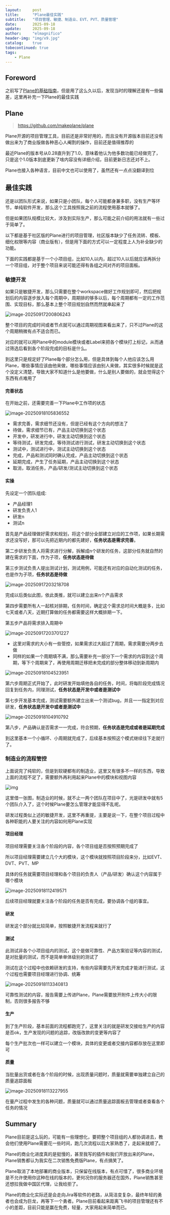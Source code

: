 ```yaml
---
layout:     post
title:      "Plane最佳实践"
subtitle:   "项目管理、敏捷、制造业、EVT、PVT、质量管理"
date:       2025-09-18
update:     2025-09-18
author:     "elmagnifico"
header-img: "img/x9.jpg"
catalog:    true
tobecontinued: true
tags:
    - Plane
---
```


## Foreword

之前写了[Plane的基础指南](https://elmagnifico.tech/2024/10/30/PM-Plane/)，但是用了这么久以后，发现当时的理解还是有一些偏差，这里再补充一下Plane的最佳实践



## Plane

> https://github.com/makeplane/plane

Plane开源的项目管理工具，目前还是非常好用的，而且没有开源版本目前还没有做出来为了商业版做各种恶心人阉割的操作，目前还是值得推荐的

最近Plane的版本号从0.28直升到了1.0，意味着他认为他多数功能已经做完了，只是这个1.0版本到底更新了啥内容没有详细介绍，目前更新日志还对不上。

Plane也接入各种语言，目前中文也可以使用了，虽然还有一点点没翻译到位



## 最佳实践

还是以团队形式来说，如果只是小团队，每个人可能都身兼多职，没有生产等环节，单纯软件开发，那么这个工具按照我之前的流程使用基本就够了。

但是如果团队规模比较大，涉及到实际生产，那么可能之前介绍的用法就有一些过于简单了。

以下都是基于社区版的Plane进行的项目管理，社区版本缺少了任务流转、模板、细化权限等内容（商业版有），但是用下面的方式可以一定程度上人为补全缺少的功能。

下面的实践都是基于一个小项目组，比如10人以内，超过10人以后就应该再拆分一个项目组，对于整个项目来说可能还得有各组之间对齐的项目面板。



### 敏捷开发

如果只是敏捷开发，那么只需要在整个workspace做好工作规划即可，然后把规划后的内容逐步放入每个周期中，周期排的够多以后，每个周期都有一定的工作范围、实现目标，那么基本上整个项目规划自然而然就串起来了

![image-20250917200806243](https://img.elmagnifico.tech/static/upload/elmagnifico/20250917200806273.png)

整个项目的完成时间或者节点就可以通过周期视图来看出来了，只不过Plane的这个周期稍微有点不适合而已。

对应的就可以用Plane中的module模块或者Label来把各个模块打上标记，从而通过筛选后看到各个阶段完成的目标是什么。

到这里只是规定好了Plane每个部分怎么用，但是具体到每个人他应该怎么用Plane，哪些事情应该由他来做，哪些事情应该由别人来做，其实很多时候就是这个没定义清楚，导致大家不知道什么是他要做，什么是别人要做的，就会觉得这个东西有点难用了



#### 完善状态

在开始之前，还需要完善一下Plane中工作项的状态

![image-20250918105836552](https://img.elmagnifico.tech/static/upload/elmagnifico/20250918105836587.png)

- 需求完善，需求细节还没有，但是已经有这个方向的想法了
- 待做，需求细节已有，产品主动切换到这个状态
- 开发中，研发进行中，研发主动切换到这个状态
- 等待测试，研发完成，等待测试进行测试，研发主动切换到这个状态
- 测试中，测试进行中，测试主动切换到这个状态
- 完成，产品和测试同时确认完成，产品主动切换到这个状态
- 延期完成，产生了任务延期，产品主动切换到这个状态
- 取消，取消任务，产品/研发/测试主动切换到这个状态



#### 实操

先设定一个团队组成:

- 产品经理1
- 研发负责人1
- 研发n
- 测试n

首先是产品经理做好需求和规划，将这个部分全部建立对应的工作项，如果长期需求还没写好，那可以先把近期内的都先建好，**任务状态是需求完善**。

第二步研发负责人将需求进行分解，拆解成n个研发的任务，这部分任务就自然的建在需求的下面，作为子项，**任务状态是待做**

第三步测试负责人提出测试计划，测试用例，可能还有对应的自动化测试的任务，也是作为子项，**任务状态是待做**

![image-20250917203218708](https://img.elmagnifico.tech/static/upload/elmagnifico/20250917203218736.png)

完成以后类似此图，依此类推，就可以建立出来n个产品需求

第四步需要所有人一起核对排期，任务时间，确定这个需求总时间大概是多，比如七天或者八天，近期打算做的任务都需要这样大概排期一下。

第五步产品将需求排入周期中

![image-20250917203701227](https://img.elmagnifico.tech/static/upload/elmagnifico/20250917203701247.png)

- 这里对需求的大小有一些管控，如果需求过大超过了周期，需求需要分两步去做
- 同样的如果一个周期填不满，那么需要补充一部分下一个需求的内容到这个周期，等下个周期来了，再使用周期迁移把未完成的部分整体移动到新周期内

![image-20250918104523951](https://img.elmagnifico.tech/static/upload/elmagnifico/20250918104523977.png)

第六步周期正式开始了，此时研发开始填他各自的任务，时间，将每阶段完成情况回复到任务内，同理测试，**任务状态是开发中或者是测试中**

第七步开发基本完成，测试需要额外建立出来一个测试bug，并且一一指定到对应研发，**任务状态是开发中或者是测试中**

![image-20250918104910792](https://img.elmagnifico.tech/static/upload/elmagnifico/20250918104910819.png)

第八步，产品确认是否需求一一完成，符合预期，**任务状态是完成或者是延期完成**

到这里基本一个小循环、小周期就完成了，后续基本按照这个模式继续往下走就行了。



### 制造业的流程管控

上面说完了纯软的，但是到软硬都有的制造业，这里又有很多不一样的东西，导致上面的流程不足了，需要额外再利用起来Plane中的模块和视图内容

![img](https://img.elmagnifico.tech/static/upload/elmagnifico/20250918111643009.jpeg)

这里借一张图，制造业的时候，就不止一两个团队在项目中了，光是研发中就有5个团队介入了，这个时候Plane要怎么管理才能显得不乱呢。

研发过程类似上述的敏捷开发，这里不再重提，主要是说一下，在整个项目过程中各种职能的人要关注的内容如何用Plane实现



#### 项目经理

项目经理需要关注各个阶段的内容，各个项目组是否按照预期完成了

所以项目经理需要建立几个大的模块，这个模块就按照项目阶段来分，比如EVT、DVT、PVT、MP

具体的任务就需要项目经理和各个项目的负责人（产品/研发）确认这个内容属于哪个模块

![image-20250918112419571](https://img.elmagnifico.tech/static/upload/elmagnifico/20250918112419597.png)

后续项目经理就要关注各个阶段的任务是否有完成，要协调各个组的事宜。



#### 研发

研发这个部分就比较简单，按照敏捷开发流程来就行了



#### 测试

此测试非各个小项目组内的测试，这个是做可靠性、产品方案验证等内容的测试，是对批量的测试，而不是简单单体级别的测试了

测试在这个过程中也依赖研发的支持，有些内容需要先开发完成才能进行测试，这个过程也需要项目经理进行协调、统筹

![image-20250918113340813](https://img.elmagnifico.tech/static/upload/elmagnifico/20250918113340833.png)

可靠性测试的内容，报告需要上传进Plane，Plane需要放开附件上传大小的限制，否则很多报告不够



#### 生产

到了生产阶段，基本前面的流程都跑完了，这里关注的就是研发交接给生产的内容是否ok，生产发现的问题的追踪，改版改款的变更等内容了

每个生产批次也一样可以建立一个模块，具体的变更或者交接内容都存放在这里即可



#### 质量

当批量出货或者在各个阶段的时候，出现质量问题时，质量就需要单独建立自己的质量追踪面板

![image-20250918113227955](https://img.elmagnifico.tech/static/upload/elmagnifico/20250918113227977.png)

在量产过程中发生的各种问题，质量就可以通过质量追踪面板去管理或者查看各个任务的情况



## Summary

Plane目前是这么玩的，可能有一些理想化，要把整个项目组的人都协调进去，教会他们使用Plane需要花一些时间，跑几次流程以后大家熟悉了，走起来就顺了。

Plane的商业化进度真的是挺慢的，甚至我写的插件和我们开放出来的Plane，Plane销售都认为我实在二次销售免费版Plane，有点搞笑了。

Plane取消了本地部署的商业版本，只保留在线版本，有点可惜了，很多商业环境是不允许使用你这种在线的版本的，更何况你的服务器还在国外，Plane销售甚至还想拉我做中国区代理，让我给拒了。

Plane的商业化实际还是会走向Jira等软件的老路，从简洁变复杂，最终年轻的勇者也会成为巨龙，再等下一个勇者。Plane目前看起来距离飞书的项目管理还有不小的差距，目前只能是赢在免费，轻量，大家用起来简单而已。
